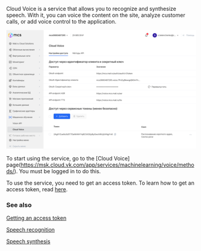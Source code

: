 Cloud Voice is a service that allows you to recognize and synthesize speech. With it, you can voice the content on the site, analyze customer calls, or add voice control to the application.

![](./assets/1633092587841-voice.png)

To start using the service, go to the [Cloud Voice] page(https://msk.cloud.vk.com/app/services/machinelearning/voice/methods/). You must be logged in to do this.

To use the service, you need to get an access token. To learn how to get an access token, read [here](../get-voice-token/).

### See also

[Getting an access token](../get-voice-token/)

[Speech recognition](../speech-recognition/)

[Speech synthesis](../text-to-speech/)
